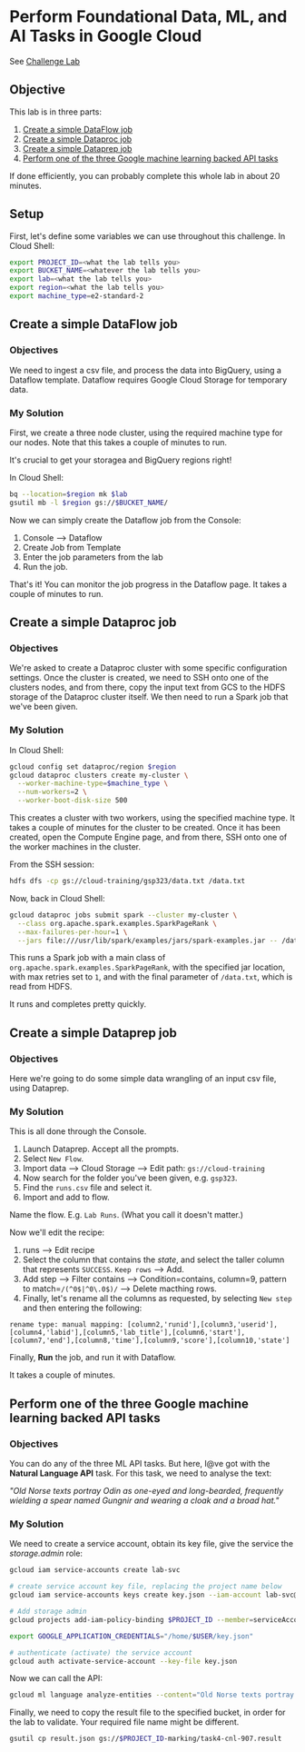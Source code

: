 # Perform Foundational Data, ML, and AI Tasks in Google Cloud

See [Challenge Lab](https://partner.cloudskillsboost.google/focuses/13318?parent=catalog)

## Objective

This lab is in three parts:

1. [Create a simple DataFlow job](#create-a-simple-dataflow-job)
1. [Create a simple Dataproc job](#create-a-simple-dataproc-job)
1. [Create a simple Dataprep job](#create-a-simple-dataprep-job)
1. [Perform one of the three Google machine learning backed API tasks](#perform-one-of-the-three-google-machine-learning-backed-api-tasks)

If done efficiently, you can probably complete this whole lab in about 20 minutes.

## Setup

First, let's define some variables we can use throughout this challenge.  In Cloud Shell:

```bash
export PROJECT_ID=<what the lab tells you>
export BUCKET_NAME=<whatever the lab tells you>
export lab=<what the lab tells you>
export region=<what the lab tells you>
export machine_type=e2-standard-2
```

## Create a simple DataFlow job

### Objectives

We need to ingest a csv file, and process the data into BigQuery, using a Dataflow template. Dataflow requires Google Cloud Storage for temporary data.

### My Solution

First, we create a three node cluster, using the required machine type for our nodes.  Note that this takes a couple of minutes to run.

It's crucial to get your storagea and BigQuery regions right!

In Cloud Shell: 

```bash
bq --location=$region mk $lab
gsutil mb -l $region gs://$BUCKET_NAME/
```

Now we can simply create the Dataflow job from the Console:

1. Console --> Dataflow
1. Create Job from Template
1. Enter the job parameters from the lab
1. Run the job.

That's it!  You can monitor the job progress in the Dataflow page.  It takes a couple of minutes to run.

## Create a simple Dataproc job

### Objectives

We're asked to create a Dataproc cluster with some specific configuration settings.  Once the cluster is created, we need to SSH onto one of the clusters nodes, and from there, copy the input text from GCS to the HDFS storage of the Dataproc cluster itself. We then need to run a Spark job that we've been given.

### My Solution

In Cloud Shell:

```bash
gcloud config set dataproc/region $region
gcloud dataproc clusters create my-cluster \
  --worker-machine-type=$machine_type \
  --num-workers=2 \
  --worker-boot-disk-size 500
```

This creates a cluster with two workers, using the specified machine type.  It takes a couple of minutes for the cluster to be created. Once it has been created, open the Compute Engine page, and from there, SSH onto one of the worker machines in the cluster.

From the SSH session:

```bash
hdfs dfs -cp gs://cloud-training/gsp323/data.txt /data.txt
```

Now, back in Cloud Shell:

```bash
gcloud dataproc jobs submit spark --cluster my-cluster \
  --class org.apache.spark.examples.SparkPageRank \
  --max-failures-per-hour=1 \
  --jars file:///usr/lib/spark/examples/jars/spark-examples.jar -- /data.txt
```

This runs a Spark job with a main class of `org.apache.spark.examples.SparkPageRank`, with the specified jar location, with max retries set to `1`, and with the final parameter of `/data.txt`, which is read from HDFS.

It runs and completes pretty quickly.

## Create a simple Dataprep job

### Objectives

Here we're going to do some simple data wrangling of an input csv file, using Dataprep.

### My Solution

This is all done through the Console.

1. Launch Dataprep.  Accept all the prompts.
1. Select `New Flow`.
1. Import data --> Cloud Storage --> Edit path: `gs://cloud-training`
1. Now search for the folder you've been given, e.g. `gsp323`.
1. Find the `runs.csv` file and select it.
1. Import and add to flow.

Name the flow.  E.g. `Lab Runs`.  (What you call it doesn't matter.)

Now we'll edit the recipe:

1. runs --> Edit recipe
1. Select the column that contains the _state_, and select the taller column that represents `SUCCESS`. `Keep rows` --> Add.
1. Add step --> Filter contains --> Condition=contains, column=9, pattern to match=`/(^0$|^0\.0$)/` --> Delete macthing rows.
1. Finally, let's rename all the columns as requested, by selecting `New step` and then entering the following:

```text
rename type: manual mapping: [column2,'runid'],[column3,'userid'],[column4,'labid'],[column5,'lab_title'],[column6,'start'],[column7,'end'],[column8,'time'],[column9,'score'],[column10,'state']
```

Finally, **Run** the job, and run it with Dataflow.

It takes a couple of minutes.

## Perform one of the three Google machine learning backed API tasks

### Objectives

You can do any of the three ML API tasks.  But here, I@ve got with the **Natural Language API** task. For this task, we need to analyse the text:

_"Old Norse texts portray Odin as one-eyed and long-bearded, frequently wielding a spear named Gungnir and wearing a cloak and a broad hat."_

### My Solution

We need to create a service account, obtain its key file, give the service the _storage.admin_ role:

```bash
gcloud iam service-accounts create lab-svc

# create service account key file, replacing the project name below
gcloud iam service-accounts keys create key.json --iam-account lab-svc@$PROJECT_ID.iam.gserviceaccount.com

# Add storage admin
gcloud projects add-iam-policy-binding $PROJECT_ID --member=serviceAccount:lab-svc@$PROJECT_ID.iam.gserviceaccount.com --role=roles/storage.admin

export GOOGLE_APPLICATION_CREDENTIALS="/home/$USER/key.json"

# authenticate (activate) the service account
gcloud auth activate-service-account --key-file key.json
```

Now we can call the API:

```bash
gcloud ml language analyze-entities --content="Old Norse texts portray Odin as one-eyed and long-bearded, frequently wielding a spear named Gungnir and wearing a cloak and a broad hat." > result.json
```

Finally, we need to copy the result file to the specified bucket, in order for the lab to validate.  Your required file name might be different.

```bash
gsutil cp result.json gs://$PROJECT_ID-marking/task4-cnl-907.result
```